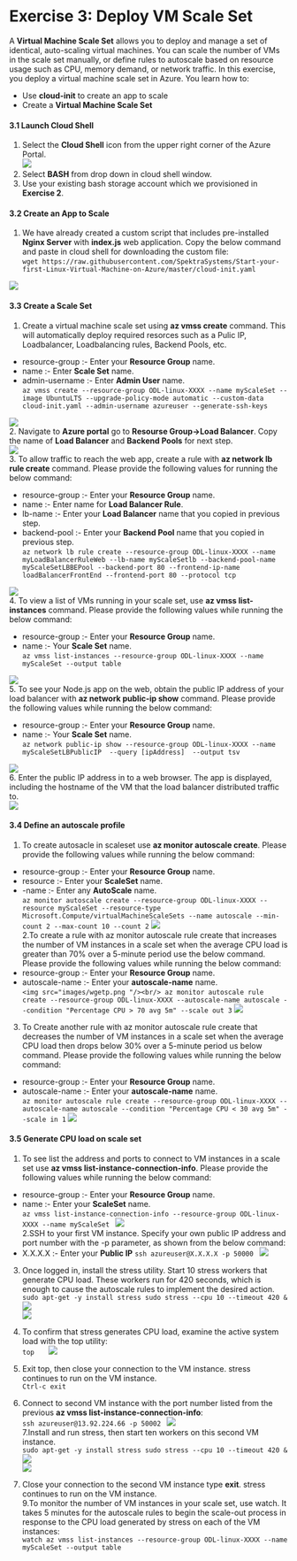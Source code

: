 # Exercise 3: Deploy VM Scale Set

A **Virtual Machine Scale Set** allows you to deploy and manage a set of identical, auto-scaling virtual machines. You can scale the number of VMs in the scale set manually, or define rules to autoscale based on resource usage such as CPU, memory demand, or network traffic. In this exercise, you deploy a virtual machine scale set in Azure. You learn how to:<br/>
* Use **cloud-init** to create an app to scale<br/>
* Create a **Virtual Machine Scale Set**<br/>

#### 3.1 Launch Cloud Shell

1. Select the **Cloud Shell** icon from the upper right corner of the Azure Portal.<br/>
<img src="images/azureclisign.png"/><br/>
2. Select **BASH** from drop down in cloud shell window.<br/>
3. Use your existing bash storage account which we provisioned in **Exercise 2**.<br/>

#### 3.2 Create an App to Scale

1. We have already created a custom script that includes pre-installed **Nginx Server** with **index.js** web application. Copy the below command and paste in cloud shell for downloading the custom file:<br/>
``
wget https://raw.githubusercontent.com/SpektraSystems/Start-your-first-Linux-Virtual-Machine-on-Azure/master/cloud-init.yaml
``

<img src="images/wgetp.png "/><br/>

#### 3.3 Create a Scale Set

1. Create a virtual machine scale set using **az vmss create** command. This will automatically deploy required resorces such as a Pulic IP, Loadbalancer, Loadbalancing rules, Backend Pools, etc.<br/>
 * resource-group :- Enter your **Resource Group** name.</br>
 * name :- Enter **Scale Set** name.</br>
 * admin-username :- Enter **Admin User** name.</br>
``
az vmss create --resource-group ODL-linux-XXXX --name myScaleSet --image UbuntuLTS --upgrade-policy-mode automatic --custom-data cloud-init.yaml --admin-username azureuser --generate-ssh-keys
``

<img src="images/vmss.png "/><br/>
2. Navigate to **Azure portal** go to **Resourse Group->Load Balancer**. Copy the name of **Load Balancer** and **Backend Pools** for next step.<br/>
<img src="images/LBname.png "/><br/>
3. To allow traffic to reach the web app, create a rule with **az network lb rule create** command. Please provide the following values for running the below command:<br/>
 * resource-group :- Enter your **Resource Group** name.<br/>
 * name  :- Enter name for **Load Balancer Rule**.<br/>
 * lb-name :- Enter your **Load Balancer** name that you copied in previous step.<br/>
 * backend-pool :- Enter your **Backend Pool** name that you copied in previous step.<br/>
``
az network lb rule create --resource-group ODL-linux-XXXX --name myLoadBalancerRuleWeb --lb-name myScaleSetlb --backend-pool-name myScaleSetLBBEPool --backend-port 80 --frontend-ip-name loadBalancerFrontEnd --frontend-port 80 --protocol tcp
``

<img src="images/loadbalncer.png "/><br/>
4. To view a list of VMs running in your scale set, use **az vmss list-instances** command. Please provide the following values while running the below command:<br/>
 * resource-group :- Enter your **Resource Group** name.<br/>
 * name :- Your **Scale Set** name.<br/>
``
az vmss list-instances --resource-group ODL-linux-XXXX --name myScaleSet --output table
``

<img src="images/instance.png"/><br/>
5. To see your Node.js app on the web, obtain the public IP address of your load balancer with **az network public-ip show** command.  Please provide the following values while running the below command:<br/>
 * resource-group :- Enter your **Resource Group** name.<br/>
 * name :- Your **Scale Set** name.<br/>
``
az network public-ip show --resource-group ODL-linux-XXXX --name myScaleSetLBPublicIP  --query [ipAddress]  --output tsv
``

<img src="images/publicipdisplay.png"/><br/>
6. Enter the public IP address in to a web browser. The app is displayed, including the hostname of the VM that the load balancer distributed traffic to.<br/>
<img src="images/output.png"/><br/>

#### 3.4 Define an autoscale profile

1. To create autosacle in scaleset use **az monitor autoscale create**. Please provide the following values while running the below command:<br/>
 * resource-group :- Enter your **Resource Group** name.<br/>
 * resource :- Enter your **ScaleSet** name.<br/>
 * -name :- Enter any **AutoScale** name.<br/>
``
az monitor autoscale create --resource-group ODL-linux-XXXX --resource myScaleSet --resource-type Microsoft.Compute/virtualMachineScaleSets --name autoscale --min-count 2 --max-count 10 --count 2
``
<img src="images/autoscale1.png"/><br/>
2.To create a rule with az monitor autoscale rule create that increases the number of VM instances in a scale set when the average CPU load is greater than 70% over a 5-minute period use the below command. Please provide the following values while running the below command:<br/>
 * resource-group :- Enter your **Resource Group** name.<br/>
 * autoscale-name :- Enter your **autoscale-name** name.<br/>
``
<img src="images/wgetp.png "/><br/>
az monitor autoscale rule create --resource-group ODL-linux-XXXX --autoscale-name autoscale --condition "Percentage CPU > 70 avg 5m" --scale out 3
``
<img src="autoscale2.png"/><br/>
3. To Create another rule with az monitor autoscale rule create that decreases the number of VM instances in a scale set when the average CPU load then drops below 30% over a 5-minute period us below command. Please provide the following values while running the below command:<br/>
 * resource-group :- Enter your **Resource Group** name.<br/>
 * autoscale-name :- Enter your **autoscale-name** name.<br/>
``
az monitor autoscale rule create --resource-group ODL-linux-XXXX --autoscale-name autoscale --condition "Percentage CPU < 30 avg 5m" --scale in 1
``
<img src="images/autoscale3.png "/><br/>
#### 3.5 Generate CPU load on scale set

1. To see list the address and ports to connect to VM instances in a scale set use **az vmss list-instance-connection-info**. Please provide the following values while running the below command:<br/>
 * resource-group :- Enter your **Resource Group** name.<br/>
 * name :- Enter your **ScaleSet** name.<br/>
 ``az vmss list-instance-connection-info --resource-group ODL-linux-XXXX --name myScaleSet
``
<img src="images/autoscale4.png"/><br/>
2.SSH to your first VM instance. Specify your own public IP address and port number with the -p parameter, as shown from the below command:<br/>
 * X.X.X.X :- Enter your **Public IP**
``ssh azureuser@X.X.X.X -p 50000
``
<img src="images/autoscale5.png"/><br/>
3. Once logged in, install the stress utility. Start 10 stress workers that generate CPU load. These workers run for 420 seconds, which is enough to cause the autoscale rules to implement the desired action.<br/>
``sudo apt-get -y install stress
sudo stress --cpu 10 --timeout 420 &
``
<img src="images/autoscale6.png"/><br/>
<img src="images/autoscale7.png"/><br/>
4. To confirm that stress generates CPU load, examine the active system load with the top utility:<br/>
``top  
``
<img src="images/autoscale8.png"/><br/>
5. Exit top, then close your connection to the VM instance. stress continues to run on the VM instance.<br/>
``Ctrl-c
exit
``
6. Connect to second VM instance with the port number listed from the previous **az vmss list-instance-connection-info**:<br/>
``ssh azureuser@13.92.224.66 -p 50002
``
<img src="images/autoscale9.png"/><br/>
7.Install and run stress, then start ten workers on this second VM instance.<br/>
``sudo apt-get -y install stress
sudo stress --cpu 10 --timeout 420 &
``
<img src="images/autoscale6.png"/><br/>
<img src="images/autoscale10.png"/><br/>

8. Close your connection to the second VM instance type **exit**. stress continues to run on the VM instance.<br/>
9.To monitor the number of VM instances in your scale set, use watch. It takes 5 minutes for the autoscale rules to begin the scale-out process in response to the CPU load generated by stress on each of the VM instances:<br/>
``watch az vmss list-instances --resource-group ODL-linux-XXXX --name myScaleSet --output table
``


